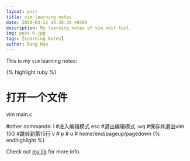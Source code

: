 ```yaml
---
layout: post
title: vim learning notes
date: 2020-03-22 14:38:20 +0300
description: My learning notes of vim edit tool.
img: post-6.jpg
tags: [Learning Notes]
author: Dang Hao
---
```

This is my `vim` learning notes: 

{% highlight ruby %}
# 打开一个文件
vim main.c

#other commands:
i       #进入编辑模式
esc     #退出编辑模式
:wq     #保存并退出vim
15G     #跳转到第15行
v       #
p       #
u       #
home/end/pageup/pagedown
{% endhighlight %}

Check out [my lib][danghao-github] for more info.

[danghao-github]: https://github.com/gejiangwendi
